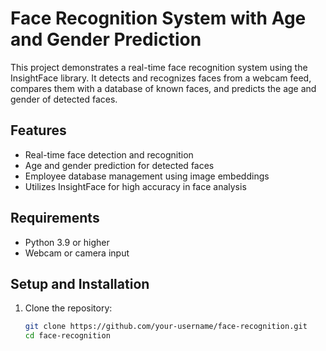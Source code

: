 # Face Recognition System with Age and Gender Prediction

This project demonstrates a real-time face recognition system using the InsightFace library. It detects and recognizes faces from a webcam feed, compares them with a database of known faces, and predicts the age and gender of detected faces.

## Features
- Real-time face detection and recognition
- Age and gender prediction for detected faces
- Employee database management using image embeddings
- Utilizes InsightFace for high accuracy in face analysis

## Requirements
- Python 3.9 or higher
- Webcam or camera input

## Setup and Installation
1. Clone the repository:
   ```bash
   git clone https://github.com/your-username/face-recognition.git
   cd face-recognition
